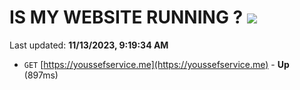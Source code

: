 # IS MY WEBSITE RUNNING ? [![](https://img.shields.io/static/v1?label=Sponsor&message=%E2%9D%A4&logo=GitHub&color=%23fe8e86)](https://github.com/sponsors/<username>)

Last updated: **11/13/2023, 9:19:34 AM**

- `GET` [https://youssefservice.me](https://youssefservice.me) - **Up** (897ms)
